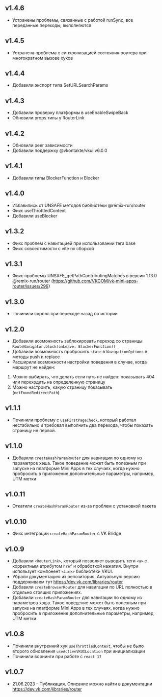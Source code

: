 v1.4.6
-
- Устранены проблемы, связанные с работой runSync, все переданные переходы, выполняются

v1.4.5
-
- Устранена проблема с синхронизацией состояния роутера при многократном вызове хуков

v1.4.4
-
- Добавили экспорт типа SetURLSearchParams

v1.4.3
-
- Добавили проверку платформы в useEnableSwipeBack
- Обновили props типы у RouterLink

v1.4.2
-
- Обновили peer зависимости
- Добавили поддержку @vkontakte/vkui v6.0.0

v1.4.1
-
- Добавили типы BlockerFunction и Blocker

v1.4.0
-
- Избавились от UNSAFE методов библиотеки @remix-run/router
- Фикс useThrottledContext
- Добавили useBlocker

v1.3.2
-
- Фикс проблем с навигацией при использовании тега base
- Фикс совсестимости с vite nx сборкой

v1.3.1
-
- Фикс проблемы UNSAFE_getPathContributingMatches в версии 1.13.0 @remix-run/router (https://github.com/VKCOM/vk-mini-apps-router/issues/299)

v1.3.0
-
- Починили скролл при переходе назад по истории

v1.2.0
-
- Добавили возможность заблокировать переход со страницы `RouteNavigator.block(onLeave: BlockerFunction))`
- Добавили возможность пробросить `state` в `NavigationOptions` в методы push и replace
- Расширили возможности настройки поведения в случае, когда маршрут не найден:
1. Можно выбирать, что делать если путь не найден: показывать 404 или переходить на определенную страницу
2. Можно настроить, какую страницу показывать (`notFoundRedirectPath`)

v1.1.1
-
- Починили проблему с `useFirstPageCheck`, который работал нестабильно 
  и требовал выполнить два перехода, чтобы показать страницу не первой.

v1.1.0
-
- Добавили `createHashParamRouter` для навигации по одному из параметров хэша.
  Такое поведение может быть полезным при запуске на платформе Mini Apps
  в тех случаях, когда нужно пробросить в приложение дополнительные параметры,
  например, UTM метки

v1.0.11
-
- Откатили `createHashParamRouter` из-за проблем с установкой пакета

v1.0.10
-
- Фикс интеграции `createHashParamRouter` с VK Bridge

v1.0.9
-
- Добавили `<RouterLink>`, который позволяет выводить теги `<a>`
с корректным атрибутом `href` и обработкой нажатия.
Внутри использует компонент `<Link>` библиотеки VKUI.
- Убрали документацию из репозитория. Актуальную версию поддерживаем тут https://dev.vk.com/libraries/router
- Добавили `createBrowserRouter` для навигации
по URL полностью в отдельно стоящих приложениях.
- Добавили `createHashParamRouter` для навигации по одному из параметров хэша.
Такое поведение может быть полезным при запуске на платформе Mini Apps
в тех случаях, когда нужно пробросить в приложение дополнительные параметры,
например, UTM метки

v1.0.8
- 
- Починили внутренний хук `useThrottledContext`, чтобы не было
второго обновления `useActiveVKUILocation` при инициализации
- Починили ворнинги при работе с `react 17`

v1.0.7
- 
- 21.06.2023 - Публикация. Описание можно найти в документации https://dev.vk.com/libraries/router
